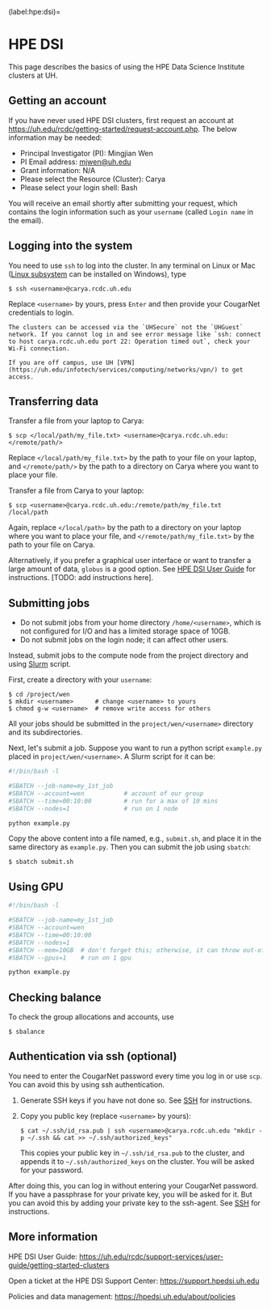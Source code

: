 (label:hpe:dsi)=

# HPE DSI

This page describes the basics of using the HPE Data Science Institute clusters at UH.

## Getting an account

If you have never used HPE DSI clusters, first request an account at https://uh.edu/rcdc/getting-started/request-account.php. The below information may be needed:

- Principal Investigator (PI): Mingjian Wen
- PI Email address: mjwen@uh.edu
- Grant information: N/A
- Please select the Resource (Cluster): Carya
- Please select your login shell: Bash

You will receive an email shortly after submitting your request, which contains the login information such as your `username` (called `Login name` in the email).

## Logging into the system

You need to use `ssh` to log into the cluster.
In any terminal on Linux or Mac ([Linux subsystem](https://docs.microsoft.com/en-us/windows/wsl/) can be installed on Windows), type

```
$ ssh <username>@carya.rcdc.uh.edu
```

Replace `<username>` by yours, press `Enter` and then provide your CougarNet credentials to login.

```{tip}
The clusters can be accessed via the `UHSecure` not the `UHGuest` network. If you cannot log in and see error message like `ssh: connect to host carya.rcdc.uh.edu port 22: Operation timed out`, check your Wi-Fi connection.

If you are off campus, use UH [VPN](https://uh.edu/infotech/services/computing/networks/vpn/) to get access.
```

## Transferring data

Transfer a file from your laptop to Carya:

```
$ scp </local/path/my_file.txt> <username>@carya.rcdc.uh.edu:</remote/path/>
```

Replace `</local/path/my_file.txt>` by the path to your file on your laptop,
and `</remote/path/>` by the path to a directory on Carya where you want to place
your file.

Transfer a file from Carya to your laptop:

```
$ scp <username>@carya.rcdc.uh.edu:/remote/path/my_file.txt /local/path
```

Again, replace `</local/path>` by the path to a directory on your laptop where you want to place
your file, and `</remote/path/my_file.txt>` by the path to your file on Carya.

Alternatively, if you prefer a graphical user interface or want to transfer a large amount of data, `globus` is a good option. See [HPE DSI User Guide](https://uh.edu/rcdc/support-services/user-guide/getting-started-clusters) for instructions. [TODO: add instructions here].

## Submitting jobs

- Do not submit jobs from your home directory `/home/<username>`, which is not configured for I/O and has a limited storage space of 10GB.
- Do not submit jobs on the login node; it can affect other users.

Instead, submit jobs to the compute node from the project directory and using [Slurm](https://slurm.schedmd.com) script.

First, create a directory with your `username`:

```
$ cd /project/wen
$ mkdir <username>      # change <username> to yours
$ chmod g-w <username>  # remove write access for others
```

All your jobs should be submitted in the `project/wen/<username>` directory and its subdirectories.

Next, let's submit a job. Suppose you want to run a python script `example.py` placed in `project/wen/<username>`. A Slurm script for it can be:

```bash
#!/bin/bash -l

#SBATCH --job-name=my_1st_job
#SBATCH --account=wen           # account of our group
#SBATCH --time=00:10:00         # run for a max of 10 mins
#SBATCH --nodes=1               # run on 1 node

python example.py
```

Copy the above content into a file named, e.g., `submit.sh`, and place it in the same directory as `example.py`. Then you can submit the job using `sbatch`:

```
$ sbatch submit.sh
```

## Using GPU

```bash
#!/bin/bash -l

#SBATCH --job-name=my_1st_job
#SBATCH --account=wen
#SBATCH --time=00:10:00
#SBATCH --nodes=1
#SBATCH --mem=10GB  # don't forget this; otherwise, it can throw out-of-memory error
#SBATCH --gpus=1    # run on 1 gpu

python example.py
```

## Checking balance

To check the group allocations and accounts, use

```
$ sbalance
```

## Authentication via ssh (optional)

You need to enter the CougarNet password every time you log in or use `scp`. You can
avoid this by using ssh authentication.

1. Generate SSH keys if you have not done so. See [SSH](label:ssh) for instructions.

2. Copy you public key (replace `<username>` by yours):

   ```
   $ cat ~/.ssh/id_rsa.pub | ssh <username>@carya.rcdc.uh.edu "mkdir -p ~/.ssh && cat >> ~/.ssh/authorized_keys"
   ```

   This copies your public key in `~/.ssh/id_rsa.pub` to the cluster, and appends it to
   `~/.ssh/authorized_keys` on the cluster. You will be asked for your password.

After doing this, you can log in without entering your CougarNet password.
If you have a passphrase for your private key, you will be asked for it.
But you can avoid this by adding your private key to the ssh-agent. See
[SSH](label:ssh) for instructions.

## More information

HPE DSI User Guide: https://uh.edu/rcdc/support-services/user-guide/getting-started-clusters

Open a ticket at the HPE DSI Support Center: https://support.hpedsi.uh.edu

Policies and data management: https://hpedsi.uh.edu/about/policies
